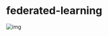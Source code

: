 # federated-learning

![img](https://upload.wikimedia.org/wikipedia/commons/1/11/Centralized_federated_learning_protocol.png)
